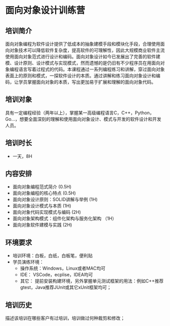 # 面向对象设计训练营

## 培训简介

面向对象编程为软件设计提供了低成本的抽象建模手段和模块化手段，合理使用面向对象技术可以降低软件复杂度，提高软件的可理解性，因此大规模商业软件主流使用面向对象范式进行设计和编码。面向对象设计如今已发展出了完善的软件建模、设计原则、设计模式与实现模式，然而遗憾的是仍旧有不少程序员在用面向对象编程语言写着过程式的代码。本课程通过一系列编程练习和讲解，穿过面向对象表面上的原则和模式，一探软件设计的本质。通过讲解和练习面向对象设计和编码，让学员掌握面向对象的本质，写出更加易于扩展和理解的面向对象代码。

## 培训对象

具有一定编程经验（两年以上），掌握某一高级编程语言C，C++，Python，Go...，想要全面深刻的理解和使用面向对象设计、模式与开发的软件设计和开发人员。

## 培训时长

- 一天，8H

## 内容安排

- 面向对象编程范式简介 (0.5H)
- 面向对象编程的核心特点 (0.5H)
- 面向对象设计原则：SOLID讲解与举例 (1H)
- 面向对象设计模式与本质 (1H)
- 面向对象代码实现模式与编码 (2H)
- 面向对象架构模式：组件化架构与服务化架构 （1H）
- 面向对象软件建模与实践 (2H)

## 环境要求

- 培训环境：白板，白纸，白板笔，便利贴
- 学员演练环境：
  - 操作系统：Windows，Linux或者MAC均可
  - IDE： VSCode，ecplise，IDEA均可
  - 其它： 提前安装构建环境，另外掌握单元测试框架的用法：例如C++推荐gtest，Java推荐JUnit或其它xUnit框架均可；

## 培训历史

描述该培训在哪些客户有过培训，培训做过何种裁剪和修改；